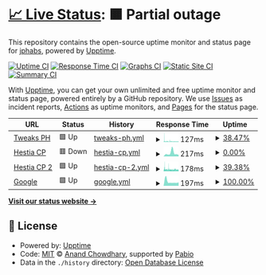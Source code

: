 # [📈 Live Status](https://jphabs.github.io/upptime): <!--live status--> **🟧 Partial outage**

This repository contains the open-source uptime monitor and status page for [jphabs](https://jphabs.github.io/upptime), powered by [Upptime](https://github.com/upptime/upptime).

[![Uptime CI](https://github.com/jphabs/upptime/workflows/Uptime%20CI/badge.svg)](https://github.com/jphabs/upptime/actions?query=workflow%3A%22Uptime+CI%22)
[![Response Time CI](https://github.com/jphabs/upptime/workflows/Response%20Time%20CI/badge.svg)](https://github.com/jphabs/upptime/actions?query=workflow%3A%22Response+Time+CI%22)
[![Graphs CI](https://github.com/jphabs/upptime/workflows/Graphs%20CI/badge.svg)](https://github.com/jphabs/upptime/actions?query=workflow%3A%22Graphs+CI%22)
[![Static Site CI](https://github.com/jphabs/upptime/workflows/Static%20Site%20CI/badge.svg)](https://github.com/jphabs/upptime/actions?query=workflow%3A%22Static+Site+CI%22)
[![Summary CI](https://github.com/jphabs/upptime/workflows/Summary%20CI/badge.svg)](https://github.com/jphabs/upptime/actions?query=workflow%3A%22Summary+CI%22)

With [Upptime](https://upptime.js.org), you can get your own unlimited and free uptime monitor and status page, powered entirely by a GitHub repository. We use [Issues](https://github.com/jphabs/upptime/issues) as incident reports, [Actions](https://github.com/jphabs/upptime/actions) as uptime monitors, and [Pages](https://jphabs.github.io/upptime) for the status page.

<!--start: status pages-->
<!-- This summary is generated by Upptime (https://github.com/upptime/upptime) -->
<!-- Do not edit this manually, your changes will be overwritten -->
<!-- prettier-ignore -->
| URL | Status | History | Response Time | Uptime |
| --- | ------ | ------- | ------------- | ------ |
| <img alt="" src="https://icons.duckduckgo.com/ip3/tweaksph.com.ico" height="13"> [Tweaks PH](https://tweaksph.com) | 🟩 Up | [tweaks-ph.yml](https://github.com/jphabs/upptime/commits/HEAD/history/tweaks-ph.yml) | <details><summary><img alt="Response time graph" src="./graphs/tweaks-ph/response-time-week.png" height="20"> 127ms</summary><br><a href="https://jphabs.github.io/upptime/history/tweaks-ph"><img alt="Response time 117" src="https://img.shields.io/endpoint?url=https%3A%2F%2Fraw.githubusercontent.com%2Fjphabs%2Fupptime%2FHEAD%2Fapi%2Ftweaks-ph%2Fresponse-time.json"></a><br><a href="https://jphabs.github.io/upptime/history/tweaks-ph"><img alt="24-hour response time 128" src="https://img.shields.io/endpoint?url=https%3A%2F%2Fraw.githubusercontent.com%2Fjphabs%2Fupptime%2FHEAD%2Fapi%2Ftweaks-ph%2Fresponse-time-day.json"></a><br><a href="https://jphabs.github.io/upptime/history/tweaks-ph"><img alt="7-day response time 127" src="https://img.shields.io/endpoint?url=https%3A%2F%2Fraw.githubusercontent.com%2Fjphabs%2Fupptime%2FHEAD%2Fapi%2Ftweaks-ph%2Fresponse-time-week.json"></a><br><a href="https://jphabs.github.io/upptime/history/tweaks-ph"><img alt="30-day response time 125" src="https://img.shields.io/endpoint?url=https%3A%2F%2Fraw.githubusercontent.com%2Fjphabs%2Fupptime%2FHEAD%2Fapi%2Ftweaks-ph%2Fresponse-time-month.json"></a><br><a href="https://jphabs.github.io/upptime/history/tweaks-ph"><img alt="1-year response time 117" src="https://img.shields.io/endpoint?url=https%3A%2F%2Fraw.githubusercontent.com%2Fjphabs%2Fupptime%2FHEAD%2Fapi%2Ftweaks-ph%2Fresponse-time-year.json"></a></details> | <details><summary><a href="https://jphabs.github.io/upptime/history/tweaks-ph">38.47%</a></summary><a href="https://jphabs.github.io/upptime/history/tweaks-ph"><img alt="All-time uptime 1.29%" src="https://img.shields.io/endpoint?url=https%3A%2F%2Fraw.githubusercontent.com%2Fjphabs%2Fupptime%2FHEAD%2Fapi%2Ftweaks-ph%2Fuptime.json"></a><br><a href="https://jphabs.github.io/upptime/history/tweaks-ph"><img alt="24-hour uptime 47.49%" src="https://img.shields.io/endpoint?url=https%3A%2F%2Fraw.githubusercontent.com%2Fjphabs%2Fupptime%2FHEAD%2Fapi%2Ftweaks-ph%2Fuptime-day.json"></a><br><a href="https://jphabs.github.io/upptime/history/tweaks-ph"><img alt="7-day uptime 38.47%" src="https://img.shields.io/endpoint?url=https%3A%2F%2Fraw.githubusercontent.com%2Fjphabs%2Fupptime%2FHEAD%2Fapi%2Ftweaks-ph%2Fuptime-week.json"></a><br><a href="https://jphabs.github.io/upptime/history/tweaks-ph"><img alt="30-day uptime 6.95%" src="https://img.shields.io/endpoint?url=https%3A%2F%2Fraw.githubusercontent.com%2Fjphabs%2Fupptime%2FHEAD%2Fapi%2Ftweaks-ph%2Fuptime-month.json"></a><br><a href="https://jphabs.github.io/upptime/history/tweaks-ph"><img alt="1-year uptime 1.29%" src="https://img.shields.io/endpoint?url=https%3A%2F%2Fraw.githubusercontent.com%2Fjphabs%2Fupptime%2FHEAD%2Fapi%2Ftweaks-ph%2Fuptime-year.json"></a></details>
| <img alt="" src="https://icons.duckduckgo.com/ip3/hcp.tweaksph.com.ico" height="13"> [Hestia CP](https://hcp.tweaksph.com) | 🟥 Down | [hestia-cp.yml](https://github.com/jphabs/upptime/commits/HEAD/history/hestia-cp.yml) | <details><summary><img alt="Response time graph" src="./graphs/hestia-cp/response-time-week.png" height="20"> 217ms</summary><br><a href="https://jphabs.github.io/upptime/history/hestia-cp"><img alt="Response time 114" src="https://img.shields.io/endpoint?url=https%3A%2F%2Fraw.githubusercontent.com%2Fjphabs%2Fupptime%2FHEAD%2Fapi%2Fhestia-cp%2Fresponse-time.json"></a><br><a href="https://jphabs.github.io/upptime/history/hestia-cp"><img alt="24-hour response time 107" src="https://img.shields.io/endpoint?url=https%3A%2F%2Fraw.githubusercontent.com%2Fjphabs%2Fupptime%2FHEAD%2Fapi%2Fhestia-cp%2Fresponse-time-day.json"></a><br><a href="https://jphabs.github.io/upptime/history/hestia-cp"><img alt="7-day response time 217" src="https://img.shields.io/endpoint?url=https%3A%2F%2Fraw.githubusercontent.com%2Fjphabs%2Fupptime%2FHEAD%2Fapi%2Fhestia-cp%2Fresponse-time-week.json"></a><br><a href="https://jphabs.github.io/upptime/history/hestia-cp"><img alt="30-day response time 160" src="https://img.shields.io/endpoint?url=https%3A%2F%2Fraw.githubusercontent.com%2Fjphabs%2Fupptime%2FHEAD%2Fapi%2Fhestia-cp%2Fresponse-time-month.json"></a><br><a href="https://jphabs.github.io/upptime/history/hestia-cp"><img alt="1-year response time 114" src="https://img.shields.io/endpoint?url=https%3A%2F%2Fraw.githubusercontent.com%2Fjphabs%2Fupptime%2FHEAD%2Fapi%2Fhestia-cp%2Fresponse-time-year.json"></a></details> | <details><summary><a href="https://jphabs.github.io/upptime/history/hestia-cp">0.00%</a></summary><a href="https://jphabs.github.io/upptime/history/hestia-cp"><img alt="All-time uptime 0.00%" src="https://img.shields.io/endpoint?url=https%3A%2F%2Fraw.githubusercontent.com%2Fjphabs%2Fupptime%2FHEAD%2Fapi%2Fhestia-cp%2Fuptime.json"></a><br><a href="https://jphabs.github.io/upptime/history/hestia-cp"><img alt="24-hour uptime 0.00%" src="https://img.shields.io/endpoint?url=https%3A%2F%2Fraw.githubusercontent.com%2Fjphabs%2Fupptime%2FHEAD%2Fapi%2Fhestia-cp%2Fuptime-day.json"></a><br><a href="https://jphabs.github.io/upptime/history/hestia-cp"><img alt="7-day uptime 0.00%" src="https://img.shields.io/endpoint?url=https%3A%2F%2Fraw.githubusercontent.com%2Fjphabs%2Fupptime%2FHEAD%2Fapi%2Fhestia-cp%2Fuptime-week.json"></a><br><a href="https://jphabs.github.io/upptime/history/hestia-cp"><img alt="30-day uptime 0.00%" src="https://img.shields.io/endpoint?url=https%3A%2F%2Fraw.githubusercontent.com%2Fjphabs%2Fupptime%2FHEAD%2Fapi%2Fhestia-cp%2Fuptime-month.json"></a><br><a href="https://jphabs.github.io/upptime/history/hestia-cp"><img alt="1-year uptime 0.00%" src="https://img.shields.io/endpoint?url=https%3A%2F%2Fraw.githubusercontent.com%2Fjphabs%2Fupptime%2FHEAD%2Fapi%2Fhestia-cp%2Fuptime-year.json"></a></details>
| <img alt="" src="https://icons.duckduckgo.com/ip3/hcp2.tweaksph.com.ico" height="13"> [Hestia CP 2](https://hcp2.tweaksph.com) | 🟩 Up | [hestia-cp-2.yml](https://github.com/jphabs/upptime/commits/HEAD/history/hestia-cp-2.yml) | <details><summary><img alt="Response time graph" src="./graphs/hestia-cp-2/response-time-week.png" height="20"> 178ms</summary><br><a href="https://jphabs.github.io/upptime/history/hestia-cp-2"><img alt="Response time 153" src="https://img.shields.io/endpoint?url=https%3A%2F%2Fraw.githubusercontent.com%2Fjphabs%2Fupptime%2FHEAD%2Fapi%2Fhestia-cp-2%2Fresponse-time.json"></a><br><a href="https://jphabs.github.io/upptime/history/hestia-cp-2"><img alt="24-hour response time 159" src="https://img.shields.io/endpoint?url=https%3A%2F%2Fraw.githubusercontent.com%2Fjphabs%2Fupptime%2FHEAD%2Fapi%2Fhestia-cp-2%2Fresponse-time-day.json"></a><br><a href="https://jphabs.github.io/upptime/history/hestia-cp-2"><img alt="7-day response time 178" src="https://img.shields.io/endpoint?url=https%3A%2F%2Fraw.githubusercontent.com%2Fjphabs%2Fupptime%2FHEAD%2Fapi%2Fhestia-cp-2%2Fresponse-time-week.json"></a><br><a href="https://jphabs.github.io/upptime/history/hestia-cp-2"><img alt="30-day response time 163" src="https://img.shields.io/endpoint?url=https%3A%2F%2Fraw.githubusercontent.com%2Fjphabs%2Fupptime%2FHEAD%2Fapi%2Fhestia-cp-2%2Fresponse-time-month.json"></a><br><a href="https://jphabs.github.io/upptime/history/hestia-cp-2"><img alt="1-year response time 153" src="https://img.shields.io/endpoint?url=https%3A%2F%2Fraw.githubusercontent.com%2Fjphabs%2Fupptime%2FHEAD%2Fapi%2Fhestia-cp-2%2Fresponse-time-year.json"></a></details> | <details><summary><a href="https://jphabs.github.io/upptime/history/hestia-cp-2">39.38%</a></summary><a href="https://jphabs.github.io/upptime/history/hestia-cp-2"><img alt="All-time uptime 95.41%" src="https://img.shields.io/endpoint?url=https%3A%2F%2Fraw.githubusercontent.com%2Fjphabs%2Fupptime%2FHEAD%2Fapi%2Fhestia-cp-2%2Fuptime.json"></a><br><a href="https://jphabs.github.io/upptime/history/hestia-cp-2"><img alt="24-hour uptime 59.84%" src="https://img.shields.io/endpoint?url=https%3A%2F%2Fraw.githubusercontent.com%2Fjphabs%2Fupptime%2FHEAD%2Fapi%2Fhestia-cp-2%2Fuptime-day.json"></a><br><a href="https://jphabs.github.io/upptime/history/hestia-cp-2"><img alt="7-day uptime 39.38%" src="https://img.shields.io/endpoint?url=https%3A%2F%2Fraw.githubusercontent.com%2Fjphabs%2Fupptime%2FHEAD%2Fapi%2Fhestia-cp-2%2Fuptime-week.json"></a><br><a href="https://jphabs.github.io/upptime/history/hestia-cp-2"><img alt="30-day uptime 74.06%" src="https://img.shields.io/endpoint?url=https%3A%2F%2Fraw.githubusercontent.com%2Fjphabs%2Fupptime%2FHEAD%2Fapi%2Fhestia-cp-2%2Fuptime-month.json"></a><br><a href="https://jphabs.github.io/upptime/history/hestia-cp-2"><img alt="1-year uptime 95.41%" src="https://img.shields.io/endpoint?url=https%3A%2F%2Fraw.githubusercontent.com%2Fjphabs%2Fupptime%2FHEAD%2Fapi%2Fhestia-cp-2%2Fuptime-year.json"></a></details>
| <img alt="" src="https://icons.duckduckgo.com/ip3/google.com.ico" height="13"> [Google](https://google.com) | 🟩 Up | [google.yml](https://github.com/jphabs/upptime/commits/HEAD/history/google.yml) | <details><summary><img alt="Response time graph" src="./graphs/google/response-time-week.png" height="20"> 197ms</summary><br><a href="https://jphabs.github.io/upptime/history/google"><img alt="Response time 188" src="https://img.shields.io/endpoint?url=https%3A%2F%2Fraw.githubusercontent.com%2Fjphabs%2Fupptime%2FHEAD%2Fapi%2Fgoogle%2Fresponse-time.json"></a><br><a href="https://jphabs.github.io/upptime/history/google"><img alt="24-hour response time 167" src="https://img.shields.io/endpoint?url=https%3A%2F%2Fraw.githubusercontent.com%2Fjphabs%2Fupptime%2FHEAD%2Fapi%2Fgoogle%2Fresponse-time-day.json"></a><br><a href="https://jphabs.github.io/upptime/history/google"><img alt="7-day response time 197" src="https://img.shields.io/endpoint?url=https%3A%2F%2Fraw.githubusercontent.com%2Fjphabs%2Fupptime%2FHEAD%2Fapi%2Fgoogle%2Fresponse-time-week.json"></a><br><a href="https://jphabs.github.io/upptime/history/google"><img alt="30-day response time 223" src="https://img.shields.io/endpoint?url=https%3A%2F%2Fraw.githubusercontent.com%2Fjphabs%2Fupptime%2FHEAD%2Fapi%2Fgoogle%2Fresponse-time-month.json"></a><br><a href="https://jphabs.github.io/upptime/history/google"><img alt="1-year response time 188" src="https://img.shields.io/endpoint?url=https%3A%2F%2Fraw.githubusercontent.com%2Fjphabs%2Fupptime%2FHEAD%2Fapi%2Fgoogle%2Fresponse-time-year.json"></a></details> | <details><summary><a href="https://jphabs.github.io/upptime/history/google">100.00%</a></summary><a href="https://jphabs.github.io/upptime/history/google"><img alt="All-time uptime 100.00%" src="https://img.shields.io/endpoint?url=https%3A%2F%2Fraw.githubusercontent.com%2Fjphabs%2Fupptime%2FHEAD%2Fapi%2Fgoogle%2Fuptime.json"></a><br><a href="https://jphabs.github.io/upptime/history/google"><img alt="24-hour uptime 100.00%" src="https://img.shields.io/endpoint?url=https%3A%2F%2Fraw.githubusercontent.com%2Fjphabs%2Fupptime%2FHEAD%2Fapi%2Fgoogle%2Fuptime-day.json"></a><br><a href="https://jphabs.github.io/upptime/history/google"><img alt="7-day uptime 100.00%" src="https://img.shields.io/endpoint?url=https%3A%2F%2Fraw.githubusercontent.com%2Fjphabs%2Fupptime%2FHEAD%2Fapi%2Fgoogle%2Fuptime-week.json"></a><br><a href="https://jphabs.github.io/upptime/history/google"><img alt="30-day uptime 100.00%" src="https://img.shields.io/endpoint?url=https%3A%2F%2Fraw.githubusercontent.com%2Fjphabs%2Fupptime%2FHEAD%2Fapi%2Fgoogle%2Fuptime-month.json"></a><br><a href="https://jphabs.github.io/upptime/history/google"><img alt="1-year uptime 100.00%" src="https://img.shields.io/endpoint?url=https%3A%2F%2Fraw.githubusercontent.com%2Fjphabs%2Fupptime%2FHEAD%2Fapi%2Fgoogle%2Fuptime-year.json"></a></details>

<!--end: status pages-->

[**Visit our status website →**](https://jphabs.github.io/upptime)

## 📄 License

- Powered by: [Upptime](https://github.com/upptime/upptime)
- Code: [MIT](./LICENSE) © [Anand Chowdhary](https://anandchowdhary.com), supported by [Pabio](https://pabio.com)
- Data in the `./history` directory: [Open Database License](https://opendatacommons.org/licenses/odbl/1-0/)
